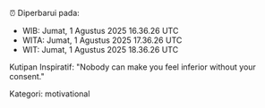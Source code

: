 ⏰ Diperbarui pada:
- WIB: Jumat, 1 Agustus 2025 16.36.26 UTC
- WITA: Jumat, 1 Agustus 2025 17.36.26 UTC
- WIT: Jumat, 1 Agustus 2025 18.36.26 UTC

Kutipan Inspiratif:
"Nobody can make you feel inferior without your consent."


Kategori: motivational

